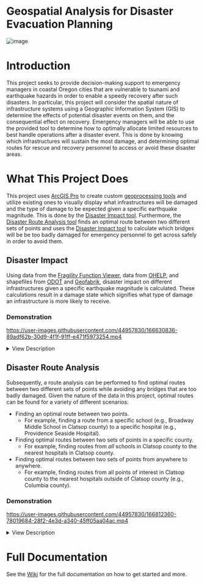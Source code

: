# Geospatial Analysis for Disaster Evacuation Planning
![image](https://user-images.githubusercontent.com/44957830/166630022-0c38a204-f8e4-4339-8681-2eba715a1571.png)

# Introduction
This project seeks to provide decision-making support to emergency managers in coastal Oregon cities that are vulnerable to tsunami and earthquake hazards in order to enable a speedy recovery after such disasters. In particular, this project will consider the spatial nature of infrastructure systems using a Geographic Information System (GIS) to determine the effects of potential disaster events on them, and the consequential effect on recovery. Emergency managers will be able to use the provided tool to determine how to optimally allocate limited resources to best handle operations after a disaster event. This is done by knowing which infrastructures will sustain the most damage, and determining optimal routes for rescue and recovery personnel to access or avoid these disaster areas.

# What This Project Does
This project uses [ArcGIS Pro](https://www.esri.com/en-us/arcgis/products/arcgis-pro/overview) to create custom [geoprocessing tools](https://pro.arcgis.com/en/pro-app/latest/help/analysis/geoprocessing/basics/what-is-geoprocessing-.htm) and utilize existing ones to visually display what infrastructures will be damaged and the type of damage to be expected given a specific earthquake magnitude. This is done by the [Disaster Impact tool](https://github.com/thejosehuerta/GADEP/edit/main/README.md#disaster-impact). Furthermore, the [Disaster Route Analysis tool](https://github.com/thejosehuerta/GADEP/edit/main/README.md#disaster-route-analysis) finds an optimal route between two different sets of points and uses the [Disaster Impact tool](https://github.com/thejosehuerta/GADEP/edit/main/README.md#disaster-impact) to calculate which bridges will be be too badly damaged for emergency personnel to get across safely in order to avoid them.
## Disaster Impact
Using data from the [Fragility Function Viewer](https://clip.engr.oregonstate.edu/), data from [OHELP](https://ohelp.oregonstate.edu/), and shapefiles from [ODOT](https://www.oregon.gov/odot/Data/Pages/GIS-Data.aspx) and [Geofabrik](https://download.geofabrik.de/north-america/us/oregon.html), disaster impact on different infrastructures given a specific earthquake magnitude is calculated. These calculations result in a damage state which signifies what type of damage an infrastructure is more likely to receive.
### Demonstration
https://user-images.githubusercontent.com/44957830/166630836-89adf62b-30d9-4f1f-91ff-e471f5973254.mp4
<details>
  <summary>View Description</summary>
  
  * First, we select a specific bridge and see its damage state of "None" given an earthquake magnitude of 8.1.
  * We then open the Disaster Impact tool, select the "Bridges" feature class and an earthquake magnitude of 9.0 as our parameters then click "Run".
  * Once the tool finishes running, we're greeted with a success message. We refresh the map then click on the same bridge again and see that its damage state has been updated to "Moderate" given an earthquake magnitude of 9.0.
</details>

## Disaster Route Analysis
Subsequently, a route analysis can be performed to find optimal routes between two different sets of points while avoiding any bridges that are too badly damaged. Given the nature of the data in this project, optimal routes can be found for a variety of different scenarios:
* Finding an optimal route between two points.
  * For example, finding a route from a specific school (e.g., Broadway Middle School in Clatsop county) to a specific hospital (e.g., Providence Seaside Hospital).
* Finding optimal routes between two sets of points in a specific county.
  * For example, finding routes from *all* schools in Clatsop county to the nearest hospitals in Clatsop county.
* Finding optimal routes between two sets of points from anywhere to anywhere.
  * For example, finding routes from all points of interest in Clatsop county to the nearest hospitals outside of Clatsop county (e.g., Columbia county).
### Demonstration
https://user-images.githubusercontent.com/44957830/166812360-78019684-28f2-4e3d-a340-45ff05aa04ac.mp4
<details>
  <summary>View Description</summary>
  
  <ul>
    <li>test</>
  
  * First, we select three different bridges in Seaside, Oregon. They all have a damage state of "None" given an earthquake magnitude of 8.1
  * Then, we select a few hotels that are close to the bridges. These will be our starting points in the route analysis. 
  * Next, we select Seaside Fire Department as this point will be our end point. Selecting these points is not necessary to the analysis; they were only selected to show their attributes.
  * To actually perform the route analysis, we open the Disaster Route Analysis tool and begin entering our parameters:
    * We select an earthquake magnitude of 9.0 to update the damage states for the bridges in order to see how this earthquake magnitude will affect finding the best routes.
    * We then choose the Points of Interest feature layer as our starting points. Then, using an SQL expression, we can filter this feature layer to only have the hotels be our starting points.
    * The same feature layer is used as our end points parameter, except now we filter the feature layer to only have fire stations as our end points.
    * The number of facilities parameter is how many end points (facilities) will be found for _each_ starting point. We choose one, meaning we want to find only one fire station for each hotel.
    * Next, we name our analysis. This name can be anything.
    * We click "Run", then click on "View Details" to view what the tool is doing in the background. **Note:** this video skipped the amount of time it takes to run this tool; it actually took 30 seconds to run.
    * We can then see the exported route layer, titled "HotelsToFireStations", appear on the map with each unique route being a different color.
    * Next, we click and drag the exported route layer lower in the Drawing Order. This lets us see the bridges better.
    * Lastly, we refresh the map and click on the same bridges to see that their damage states have been updated. Any bridges with a damage state of "Slight" or higher will be avoided in the route analysis. Looking at the routes produced, we can see this in effect. **Note:** there are some routes that stray in from outside the current scope of the map, these are routes from hotels that aren't shown on the map.
  
</details>

# Full Documentation
See the [Wiki](https://github.com/thejosehuerta/GADEP/wiki) for the full documentation on how to get started and more.

